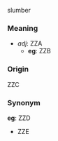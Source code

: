 slumber
### Meaning
+ _adj_: ZZA
    + __eg__: ZZB

### Origin

ZZC

### Synonym

__eg__: ZZD

+ ZZE


